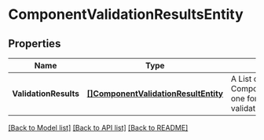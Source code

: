 # ComponentValidationResultsEntity

## Properties
Name | Type | Description | Notes
------------ | ------------- | ------------- | -------------
**ValidationResults** | [**[]ComponentValidationResultEntity**](ComponentValidationResultEntity.md) | A List of ComponentValidationResultEntity, one for each component that is validated | [optional] [default to null]

[[Back to Model list]](../README.md#documentation-for-models) [[Back to API list]](../README.md#documentation-for-api-endpoints) [[Back to README]](../README.md)


